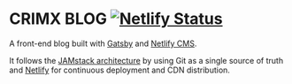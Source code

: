 # CRIMX BLOG [![Netlify Status](https://api.netlify.com/api/v1/badges/2c7f5063-8b96-4a52-b0a8-fe765335a037/deploy-status)](https://app.netlify.com/sites/blog-crimx/deploys)

A front-end blog built with [Gatsby](https://www.gatsbyjs.org/) and [Netlify CMS](https://www.netlifycms.org).

It follows the [JAMstack architecture](https://jamstack.org) by using Git as a single source of truth and [Netlify](https://www.netlify.com) for continuous deployment and CDN distribution.

